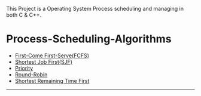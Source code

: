 This Project is a Operating System Process scheduling and managing in both C & C++.

Process-Scheduling-Algorithms
=============================

* [First-Come First-Serve(FCFS)](#First-Come-First-Serve(FCFS))
* [Shortest Job First(SJF)](#Shorhest-Job-First(SJF))
* [Priority](#Priority)
* [Round-Robin](#Round-Robin)
* [Shortest Remaining Time First](#SRTF)

<hr>
